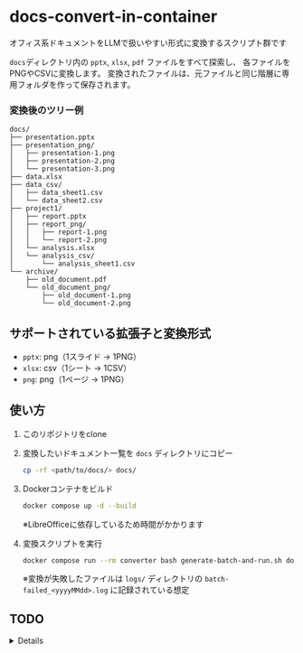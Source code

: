 # docs-convert-in-container

オフィス系ドキュメントをLLMで扱いやすい形式に変換するスクリプト群です

`docs`ディレクトリ内の `pptx`, `xlsx`, `pdf` ファイルをすべて探索し、
各ファイルをPNGやCSVに変換します。
変換されたファイルは、元ファイルと同じ階層に専用フォルダを作って保存されます。

### 変換後のツリー例
```
docs/
├── presentation.pptx
├── presentation_png/
│   ├── presentation-1.png
│   ├── presentation-2.png
│   └── presentation-3.png
├── data.xlsx
├── data_csv/
│   ├── data_sheet1.csv
│   └── data_sheet2.csv
├── project1/
│   ├── report.pptx
│   ├── report_png/
│   │   ├── report-1.png
│   │   └── report-2.png
│   └── analysis.xlsx
│   └── analysis_csv/
│       └── analysis_sheet1.csv
└── archive/
    ├── old_document.pdf
    └── old_document_png/
        ├── old_document-1.png
        └── old_document-2.png
```

## サポートされている拡張子と変換形式
- `pptx`: png（1スライド -> 1PNG）
- `xlsx`: csv（1シート -> 1CSV）
- `png`: png（1ページ -> 1PNG）

## 使い方

1. このリポジトリをclone

2. 変換したいドキュメント一覧を `docs` ディレクトリにコピー
   ```bash
   cp -rf <path/to/docs/> docs/
   ```

3. Dockerコンテナをビルド
   ```bash
   docker compose up -d --build
   ```
   ※LibreOfficeに依存しているため時間がかかります

4. 変換スクリプトを実行
   ```bash
   docker compose run --rm converter bash generate-batch-and-run.sh docs/<dir>/
   ```
   ※変換が失敗したファイルは `logs/` ディレクトリの `batch-failed_<yyyyMMdd>.log` に記録されている想定

## TODO

<details>

- ワークフローを整える
- `xls`等の拡張子をサポート
- Pythonスクリプトに移行

</details>
